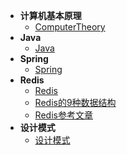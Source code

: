 - **计算机基本原理**
    - [ComputerTheory](ComputerTheory/)
- **Java**
    - [Java](Java/)
- **Spring**
    - [Spring](Spring/)    
- **Redis**
    - [Redis](Redis/)
    - [Redis的9种数据结构](Redis/DataStructure.md)
    - [Redis参考文章](Redis/Refereneces.md)
- **设计模式**
    - [设计模式](设计模式/)
